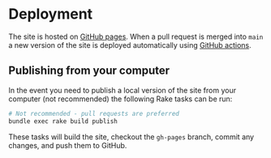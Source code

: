 # Deployment

The site is hosted on [GitHub pages][github-pages]. When a pull request is
merged into `main` a new version of the site is deployed automatically using
[GitHub actions][github-actions].

## Publishing from your computer

In the event you need to publish a local version of the site from your computer
(not recommended) the following Rake tasks can be run:

```sh
# Not recommended - pull requests are preferred
bundle exec rake build publish
```

These tasks will build the site, checkout the `gh-pages` branch, commit any
changes, and push them to GitHub.

[github-pages]: https://pages.github.com/
[github-actions]: https://docs.github.com/en/free-pro-team@latest/actions
